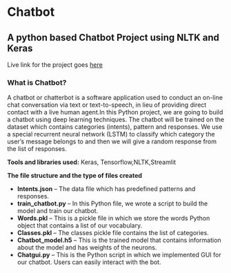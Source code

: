 # Chatbot
## A python based Chatbot Project using NLTK and Keras

Live link for the project goes [here](https://share.streamlit.io/atinder01/chatbot/main/chatapp.py)

### What is Chatbot?

A chatbot or chatterbot is a software application used to conduct an on-line chat conversation via text or text-to-speech, in lieu of providing direct contact with a live human agent.In this Python project, we are going to build a chatbot using deep learning techniques. The chatbot will be trained on the dataset which contains categories (intents), pattern and responses. We use a special recurrent neural network (LSTM) to classify which category the user’s message belongs to and then we will give a random response from the list of responses.

**Tools and libraries used:** Keras, Tensorflow,NLTK,Streamlit

**The file structure and the type of files created**
* **Intents.json** – The data file which has predefined patterns and responses.
* **train_chatbot.py** – In this Python file, we wrote a script to build the model and train our chatbot.
* **Words.pkl** – This is a pickle file in which we store the words Python object that contains a list of our vocabulary.
* **Classes.pkl** – The classes pickle file contains the list of categories.
* **Chatbot_model.h5** – This is the trained model that contains information about the model and has weights of the neurons.
* **Chatgui.py** – This is the Python script in which we implemented GUI for our chatbot. Users can easily interact with the bot.

